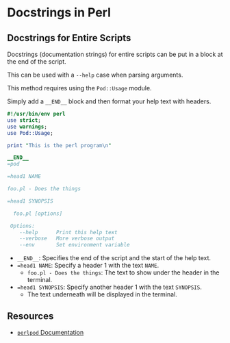 # Docstrings in Perl


## Docstrings for Entire Scripts

Docstrings (documentation strings) for entire scripts can be put in a block at the
end of the script.  

This can be used with a `--help` case when parsing arguments.

This method requires using the `Pod::Usage` module.  

Simply add a `__END__` block and then format your help text with headers.  
```perl
#!/usr/bin/env perl
use strict;
use warnings;
use Pod::Usage;

print "This is the perl program\n"

__END__
=pod

=head1 NAME

foo.pl - Does the things

=head1 SYNOPSIS

  foo.pl [options]

 Options:
    --help      Print this help text
    --verbose   More verbose output
    --env       Set environment variable
```

- `__END__`: Specifies the end of the script and the start of the help text.  
- `=head1 NAME`: Specify a header 1 with the text `NAME`.  
    - `foo.pl - Does the things`: The text to show under the header in the terminal.  
- `=head1 SYNOPSIS`: Specify another header 1 with the text `SYNOPSIS`.  
    - The text underneath will be displayed in the terminal.  


## Resources

- [`perlpod` Documentation](https://perldoc.perl.org/perlpod)




